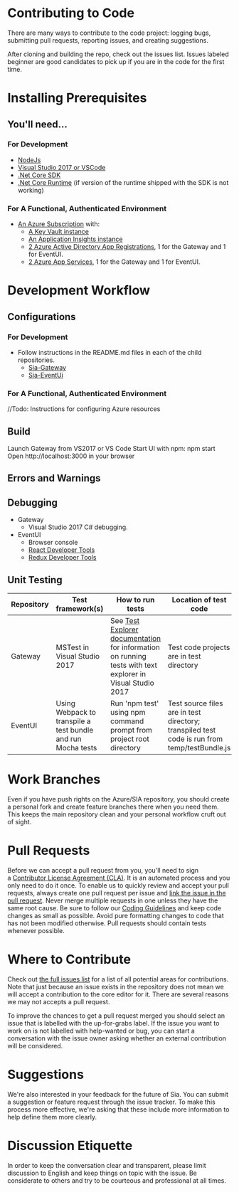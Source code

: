 # Contributing to Code
There are many ways to contribute to the code project: logging bugs, submitting pull requests, reporting issues, and creating suggestions.

After cloning and building the repo, check out the issues list. 
Issues labeled beginner are good candidates to pick up if you are in the code for the first time.

# Installing Prerequisites
## You'll need…
### For Development
* [NodeJs](https://nodejs.org/en/download/)
* [Visual Studio 2017 or VSCode](https://www.visualstudio.com/downloads/) 
* [.Net Core SDK](https://www.microsoft.com/net/download/core)
* [.Net Core Runtime](https://www.microsoft.com/net/download/core#/runtime) (if version of the runtime shipped with the SDK is not working)

### For A Functional, Authenticated Environment
* [An Azure Subscription](https://azure.microsoft.com/en-us/pricing/purchase-options/) with:
    * [A Key Vault instance](https://docs.microsoft.com/en-us/azure/key-vault/key-vault-get-started)
    * [An Application Insights instance](https://docs.microsoft.com/en-us/azure/application-insights/app-insights-create-new-resource)
    * [2 Azure Active Directory App Registrations](https://docs.microsoft.com/en-us/azure/active-directory/develop/active-directory-integrating-applications), 1 for the Gateway and 1 for EventUI.
    * [2 Azure App Services](https://docs.microsoft.com/en-us/azure/app-service-web/), 1 for the Gateway and 1 for EventUI. 

# Development Workflow
## Configurations
### For Development
* Follow instructions in the README.md files in each of the child repositories.
   * [Sia-Gateway](https://github.com/Azure/Sia-Gateway/blob/master/src/Sia.Gateway/README.md)
   * [Sia-EventUi](https://github.com/Azure/Sia-EventUI/blob/master/README.md)
   
### For A Functional, Authenticated Environment
//Todo: Instructions for configuring Azure resources

## Build
Launch Gateway from VS2017 or VS Code
Start UI with npm: npm start
Open http://localhost:3000 in your browser

## Errors and Warnings

## Debugging
* Gateway
  * Visual Studio 2017 C# debugging.
* EventUI
  * Browser console
  * [React Developer Tools](https://chrome.google.com/webstore/detail/react-developer-tools/fmkadmapgofadopljbjfkapdkoienihi)
  * [Redux Developer Tools](https://chrome.google.com/webstore/detail/redux-devtools/lmhkpmbekcpmknklioeibfkpmmfibljd)
  
## Unit Testing
__Repository__ | __Test framework(s)__ | __How to run tests__ | __Location of test code__
-|-|-|-
Gateway | MSTest in Visual Studio 2017 | See [Test Explorer documentation](https://docs.microsoft.com/en-us/visualstudio/test/run-unit-tests-with-test-explorer#BKMK_Run_tests_in_Test_Explorer) for information on running tests with text explorer in Visual Studio 2017 | Test code projects are in test directory
EventUI | Using Webpack to transpile a test bundle and run Mocha tests | Run 'npm test' using npm command prompt from project root directory | Test source files are in test directory; transpiled test code is run from temp/testBundle.js

# Work Branches
Even if you have push rights on the Azure/SIA repository, you should create a personal fork and create feature branches there when you need them. This keeps the main repository clean and your personal workflow cruft out of sight.

# Pull Requests
Before we can accept a pull request from you, you'll need to sign a [Contributor License Agreement (CLA)](https://github.com/Microsoft/vscode/wiki/Contributor-License-Agreement). It is an automated process and you only need to do it once.
To enable us to quickly review and accept your pull requests, always create one pull request per issue and [link the issue in the pull request](https://github.com/blog/957-introducing-issue-mentions).
Never merge multiple requests in one unless they have the same root cause. Be sure to follow our [Coding Guidelines](https://github.com/Microsoft/vscode/wiki/Coding-Guidelines) and keep code changes as small as possible. Avoid pure formatting changes to code that has not been modified otherwise. Pull requests should contain tests whenever possible.

# Where to Contribute
Check out [the full issues list](https://github.com/Azure/Sia-Root/issues) for a list of all potential areas for contributions. Note that just because an issue exists in the repository does not mean we will accept a contribution to the core editor for it. There are several reasons we may not accepts a pull request.

To improve the chances to get a pull request merged you should select an issue that is labelled with the up-for-grabs label. If the issue you want to work on is not labelled with help-wanted or bug, you can start a conversation with the issue owner asking whether an external contribution will be considered.

# Suggestions
We're also interested in your feedback for the future of Sia. You can submit a suggestion or feature request through the issue tracker. To make this process more effective, we're asking that these include more information to help define them more clearly.

# Discussion Etiquette
In order to keep the conversation clear and transparent, please limit discussion to English and keep things on topic with the issue. Be considerate to others and try to be courteous and professional at all times.
